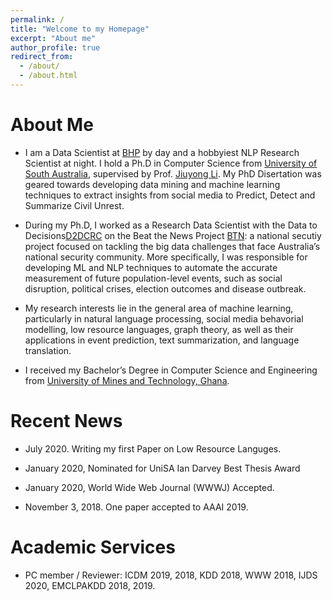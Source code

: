 ```yaml
---
permalink: /
title: "Welcome to my Homepage"
excerpt: "About me"
author_profile: true
redirect_from: 
  - /about/
  - /about.html
---
```






# About Me
* I am a Data Scientist at [BHP](https://www.bhp.com/) by day and a hobbyiest NLP Research Scientist at night. I hold a Ph.D in Computer Science from [University of South Australia](https://www.unisa.edu.au/), supervised by Prof. [Jiuyong Li](https://people.unisa.edu.au/Jiuyong.Li). My PhD Disertation was geared towards developing data mining and machine learning techniques to extract insights from social media  to Predict, Detect and Summarize Civil Unrest.

* During my Ph.D, I worked as a Research Data Scientist with the Data to Decisions[D2DCRC](https://www.d2dcrc.com.au/) on the Beat the News Project [BTN](https://www.d2dcrc.com.au/beat-the-news): a national secutiy project focused on tackling the big data challenges that face Australia’s national security community. More specifically, I was responsible for developing ML and NLP techniques to automate the accurate measurement of future population-level events, such as social disruption, political crises, election outcomes and disease outbreak.

<!-- [[Curriculum Vitae](http://lantaoyu.com/files/lantaoyu_cv.pdf)] [[Google Scholar](https://scholar.google.com/citations?user=Ixg9n-EAAAAJ&hl=en)] -->

* My research interests lie in the general area of  machine learning, particularly in natural language processing, social media behavorial modelling, low resource languages, graph theory, as well as their applications in event prediction, text summarization, and language translation. 

* I received my Bachelor’s Degree in  Computer Science and Engineering from [University of Mines and Technology, Ghana](http://umat.edu.gh/). 

# Recent News
* July 2020. Writing my first  Paper on Low Resource Languges.

* January 2020, Nominated for UniSA Ian Darvey Best Thesis Award

* January 2020, World Wide Web Journal (WWWJ) Accepted.

* November 3, 2018. One paper accepted to AAAI 2019.

<!-- * August 9, 2017. I won the [Best Paper Award Honorable Mention](https://lantaoyu.github.io/files/sigir17-award.jpg) at [SIGIR 2017](http://sigir.org/sigir2017/program/awards/).
* August 6 - August 12, 2017. I attended the 40th International ACM SIGIR Conference on Research and Development in Information Retrieval held in Tokyo, Japan.
* July 26, 2017. I gave an [online talk](https://zhuanlan.zhihu.com/p/28151434) on ["Generative Adversarial Networks for Discrete Data"](http://lantaoyu.com/files/2017-07-26-gan-for-discrete-data.pdf) at [PaperWeekly](https://zhuanlan.zhihu.com/paperweekly).
* May 19, 2017. A paper titled "A Dynamic Attention Deep Model for Article Recommendation by Learning Human Editors’ Demonstration" was accepted to [KDD 2017](http://www.kdd.org/kdd2017/).
* April 19, 2017. I gave a [talk](http://lantaoyu.com/files/2017-04-19-gans-for-ir.pdf) on applying adversarial training techniques for information retrieval at Apex Lab, Shanghai Jiao Tong University.
* April 11, 2017. A paper titled "IRGAN: A Minimax Game for Unifying Generative and Discriminative Information Retrieval Models" was accepted to [SIGIR 2017](http://sigir.org/sigir2017/).
* February 4 - February 9, 2017. I attended the Thirty-First AAAI Conference on Artificial Intelligence held in San Francisco, California, US and gave a [talk](http://lantaoyu.com/files/2017-02-07-aaai-seqgan.pdf) on applying adversarial training for generating sequential data.
* November 11, 2016. A paper titled "SeqGAN: Sequence Generative Adversarial Nets with Policy Gradient" was accepted to [AAAI 2017](http://www.aaai.org/Conferences/AAAI/aaai17.php). -->

# Academic Services
* PC member / Reviewer: ICDM 2019, 2018, KDD 2018, WWW 2018, IJDS 2020, EMCLPAKDD 2018, 2019.

<!-- 
I grew up in Accra, Ghana, in a family of easy going ambitous folks. My love for research in Computer Science brought me to Australia in my early twenties to study a PhD in Data Mining and Machine Learning. After 3  exciting years of working on innovative NLP and ML research with the D2DCRC, I submitted my PhD Thesis with Distinction. Finishing my PhD brought me to a crossroad, where I was not too sure whether I wanted to in Industry or Academia. To have a feel of how working in the industry feels like, I move to the Brisbane to work as a Data Science Specialist with the largest mining company in world - BHP (yeap that happended, i feel blessed for that). 

To be Continued.....  -->